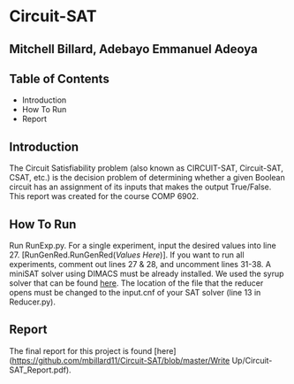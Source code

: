 # Circuit-SAT
## Mitchell Billard, Adebayo Emmanuel Adeoya ##

## Table of Contents
* Introduction
* How To Run
* Report

## Introduction
The Circuit	Satisfiability problem (also	known	as CIRCUIT-SAT, Circuit-SAT, CSAT,	etc.)	is the decision	problem of	determining	whether	a	given Boolean circuit has	an	assignment	of its	inputs	that	makes	the	output	True/False. This report was created for the course COMP 6902.

## How To Run
Run RunExp.py. For a single experiment, input the desired values into line 27. [RunGenRed.RunGenRed(*Values Here*)].
If you want to run all experiments, comment out lines 27 & 28, and uncomment lines 31-38.
A miniSAT solver using DIMACS must be already installed. We used the syrup solver that can be found [here](http://www.satcompetition.org/).
The location of the file that the reducer opens must be changed to the input.cnf of your SAT solver (line 13 in Reducer.py). 

## Report
The final report for this project is found [here](https://github.com/mbillard11/Circuit-SAT/blob/master/Write Up/Circuit-SAT_Report.pdf).
